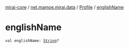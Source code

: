 [mirai-core](../../index.md) / [net.mamoe.mirai.data](../index.md) / [Profile](index.md) / [englishName](./english-name.md)

# englishName

`val englishName: `[`String`](https://kotlinlang.org/api/latest/jvm/stdlib/kotlin/-string/index.html)`?`